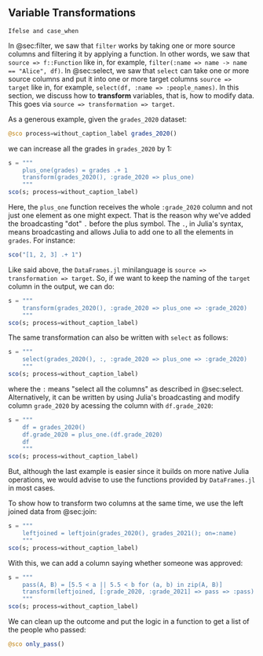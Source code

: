 ## Variable Transformations

```{=comment}
Ifelse and case_when
```

In @sec:filter, we saw that `filter` works by taking one or more source columns and filtering it by applying a function.
In other words, we saw that `source => f::Function` like in, for example, `filter(:name => name -> name == "Alice", df)`.
In @sec:select, we saw that `select` can take one or more source columns and put it into one or more target columns `source => target` like in, for example, `select(df, :name => :people_names)`.
In this section, we discuss how to **transform** variables, that is, how to modify data.
This goes via `source => transformation => target`.

As a generous example, given the `grades_2020` dataset:

```jl
@sco process=without_caption_label grades_2020()
```

we can increase all the grades in `grades_2020` by 1:

```jl
s = """
    plus_one(grades) = grades .+ 1
    transform(grades_2020(), :grade_2020 => plus_one)
    """
sco(s; process=without_caption_label)
```

Here, the `plus_one` function receives the whole `:grade_2020` column and not just one element as one might expect.
That is the reason why we've added the broadcasting "dot" `.` before the plus symbol.
The `.`, in Julia's syntax, means broadcasting and allows Julia to add one to all the elements in `grades`.
For instance:

```jl
sco("[1, 2, 3] .+ 1")
```

Like said above, the `DataFrames.jl` minilanguage is `source => transformation => target`.
So, if we want to keep the naming of the `target` column in the output, we can do:

```jl
s = """
    transform(grades_2020(), :grade_2020 => plus_one => :grade_2020)
    """
sco(s; process=without_caption_label)
```

The same transformation can also be written with `select` as follows:

```jl
s = """
    select(grades_2020(), :, :grade_2020 => plus_one => :grade_2020)
    """
sco(s; process=without_caption_label)
```

where the `:` means "select all the columns" as described in @sec:select.
Alternatively, it can be written by using Julia's broadcasting and modify column `grade_2020` by acessing the column with `df.grade_2020`:

```jl
s = """
    df = grades_2020()
    df.grade_2020 = plus_one.(df.grade_2020)
    df
    """
sco(s; process=without_caption_label)
```

But, although the last example is easier since it builds on more native Julia operations, we would advise to use the functions provided by `DataFrames.jl` in most cases.

To show how to transform two columns at the same time, we use the left joined data from @sec:join:

```jl
s = """
    leftjoined = leftjoin(grades_2020(), grades_2021(); on=:name)
    """
sco(s; process=without_caption_label)
```

With this, we can add a column saying whether someone was approved:

```jl
s = """
    pass(A, B) = [5.5 < a || 5.5 < b for (a, b) in zip(A, B)]
    transform(leftjoined, [:grade_2020, :grade_2021] => pass => :pass)
    """
sco(s; process=without_caption_label)
```

We can clean up the outcome and put the logic in a function to get a list of the people who passed:

```jl
@sco only_pass()
```
